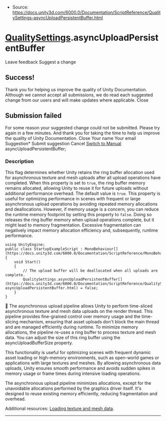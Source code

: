 * Source: https://docs.unity3d.com/6000.0/Documentation/ScriptReference/QualitySettings-asyncUploadPersistentBuffer.html

#  [QualitySettings](https://docs.unity3d.com/6000.0/Documentation/ScriptReference/QualitySettings.html).asyncUploadPersistentBuffer
Leave feedback
Suggest a change
## Success!
Thank you for helping us improve the quality of Unity Documentation. Although we cannot accept all submissions, we do read each suggested change from our users and will make updates where applicable.
Close
## Submission failed
For some reason your suggested change could not be submitted. Please <a>try again</a> in a few minutes. And thank you for taking the time to help us improve the quality of Unity Documentation.
Close
Your name Your email Suggestion* Submit suggestion
Cancel
[Switch to Manual](https://docs.unity3d.com/6000.0/Documentation/Manual/class-QualitySettings.html "Go to QualitySettings Component in the Manual")
asyncUploadPersistentBuffer; 
### Description
This flag determines whether Unity retains the ring buffer allocation used for asynchronous texture and mesh uploads after all upload operations have completed.
When this property is set to `true`, the ring buffer memory remains allocated, allowing Unity to reuse it for future uploads without additional performance overhead. The default value is `true`. This property is useful for optimizing performance in scenes with frequent or large asynchronous upload operations by avoiding repeated memory allocations and deallocations. However, if memory usage is a concern, you can reduce the runtime memory footprint by setting this property to `false`. Doing so releases the ring buffer memory when upload operations complete, but it might lead to memory fragmentation. Excessive fragmentation can negatively impact memory allocation efficiency and, subsequently, runtime performance. 
```
using UnityEngine;
public class StartupExampleScript : MonoBehaviour[](https://docs.unity3d.com/6000.0/Documentation/ScriptReference/MonoBehaviour.html)
{
    void Start()
    {
        // The upload buffer will be deallocated when all uploads are complete.
        QualitySettings.asyncUploadPersistentBuffer[](https://docs.unity3d.com/6000.0/Documentation/ScriptReference/QualitySettings-asyncUploadPersistentBuffer.html) = false;
    }
}

```

The asynchronous upload pipeline allows Unity to perform time-sliced asynchronous texture and mesh data uploads on the render thread. This pipeline provides fine-grained control over memory usage and the time-slicing mechanism, ensuring that asset uploads don't block the main thread and are managed efficiently during runtime. To minimize memory allocations, the pipeline re-uses a ring buffer to process texture and mesh data. You can adjust the size of this ring buffer using the asyncUploadBufferSize property.  
  
This functionality is useful for optimizing scenes with frequent dynamic asset loading or high-memory environments, such as open-world games or applications with large textures and meshes. By allowing asynchronous data uploads, Unity ensures smooth performance and avoids sudden spikes in memory usage or frame times during intensive loading operations.  
  
The asynchronous upload pipeline minimizes allocations, except for the unavoidable allocations performed by the graphics driver itself. It's designed to reuse existing memory efficiently, reducing fragmentation and overhead.  
  
Additional resources: [Loading texture and mesh data](https://docs.unity3d.com/6000.0/Documentation/Manual/LoadingTextureandMeshData.html).
* * *
